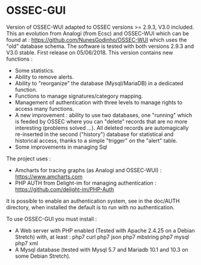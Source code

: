 # OSSEC-GUI
Version of OSSEC-WUI adapted to OSSEC versions >= 2.9.3, V3.0 included.
This an evolution from Analogi (from Ecsc) and OSSEC-WUI which can be found at :
https://github.com/NunesGodinho/OSSEC-WUI which uses the "old" database schema.
The software is tested with both versions 2.9.3 and V3.0 stable.
First release on 05/06/2018.
This version contains new functions :
- Some statistics.
- Ability to remove alerts.
- Ability to "reorganize" the database (Mysql/MariaDB) in a dedicated function.
- Functions to manage signatures/category mapping.
- Management of authentication with three levels to manage rights to access many functions.
- A new improvement : ability to use two databases, one "running" which is feeded by OSSEC where you can "delete" records that are no more interesting (problems solved ...). 
All deleted records are automagically re-inserted in the second ("history") database for statistical and historical access, thanks to a simple "trigger" on the "alert" table.
- Some improvements in managing Sql

The project uses :
- Amcharts for tracing graphs (as Analogi and OSSEC-WUI) : https://www.amcharts.com
- PHP AUTH from Delight-im for managing authentication : https://github.com/delight-im/PHP-Auth

It is possible to enable an authentication system, see in the doc/AUTH directory, when installed the default is to run with no authentication. 

To use OSSEC-GUI you must install : 
- A Web server with PHP enabled (Tested with Apache 2.4.25 on a Debian Stretch) with, at least :
  php7 curl
  php7 json
  php7 mbstring
  php7 mysql
  php7 xml
- A Mysql database (tested with Mysql 5.7 and Mariadb 10.1 and 10.3 on some Debian Stretch).

